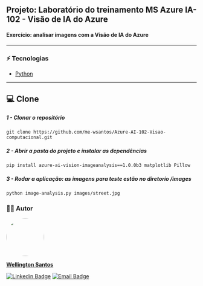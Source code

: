 ## Projeto: Laboratório do treinamento MS Azure IA-102 - Visão de IA do Azure
#### Exercício: analisar imagens com a Visão de IA do Azure
<hr>

### :zap: Tecnologias
* [Python](https://www.python.org/)
<hr>

## :computer: Clone

##### 1 - Clonar o repositório
  `git clone https://github.com/me-wsantos/Azure-AI-102-Visao-computacional.git`

##### 2 - Abrir a pasta do projeto e instalar as dependências
  `pip install azure-ai-vision-imageanalysis==1.0.0b3 matplotlib Pillow`

##### 3 - Rodar a aplicação: as imagens para teste estão no diretorio /images
  `python image-analysis.py images/street.jpg`

### :technologist: Autor
  <a href="https://github.com/me-wsantos">
   <img style="border-radius: 50%;" src="https://avatars.githubusercontent.com/u/179779189?v=4" width="100px;" alt=""/>
   <br />
   <p><b>Wellington Santos</b></sub></a> <a href="https://github.com/me-wsantos" title="GitHub"></a></p>
  
  [![Linkedin Badge](https://img.shields.io/badge/-Wellington--Santos-blue?style=flat-square&logo=Linkedin&logoColor=white&link=https://www.linkedin.com/in/wellington-lima-dos-santos-13343143/)](https://www.linkedin.com/in/wellington-lima-dos-santos-13343143/) 
  [![Email Badge](https://img.shields.io/badge/-me@wellington--santos.com-c14438?style=flat-square&logo=Gmail&color=11ab3a&logoColor=white&link=mailto:me@wellington-santos.com)](mailto:me@wellington-santos.com)
